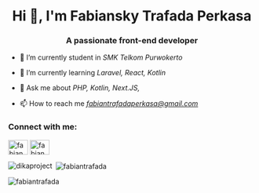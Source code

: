 <h1 align="center">Hi 👋, I'm Fabiansky Trafada Perkasa</h1>
<h3 align="center">A passionate front-end developer</h3>

-   🏫 I’m currently student in _SMK Telkom Purwokerto_

-   🌱 I’m currently learning _Laravel, React, Kotlin_

-   💬 Ask me about _PHP, Kotlin, Next.JS,_

-   📫 How to reach me *fabiantrafadaperkasa@gmail.com*

<h3 align="left">Connect with me:</h3>
<p align="left">
<a href="https://linkedin.com/in/fabianperkasa" target="blank"><img align="center" src="https://raw.githubusercontent.com/rahuldkjain/github-profile-readme-generator/master/src/images/icons/Social/linked-in-alt.svg" alt="fabianperkasa" height="30" width="40" /></a>
<a href="https://discord.gg/TRKUtf3Ckm" target="blank"><img align="center" src="https://raw.githubusercontent.com/rahuldkjain/github-profile-readme-generator/master/src/images/icons/Social/discord.svg" alt="fabianperkasa's server" height="30" width="40" /></a>
</p>
<p><img align="left" src="https://github-readme-stats.vercel.app/api/top-langs?username=FabianTrafada&show_icons=true&locale=en&layout=compact" alt="dikaproject" /></p>

<p>&nbsp;<img align="center" src="https://github-readme-stats.vercel.app/api?username=FabianTrafada&show_icons=true&locale=en" alt="fabiantrafada" /></p>

<p><img align="center" src="https://github-readme-streak-stats.herokuapp.com?user=FabianTrafada" alt="fabiantrafada" /></p>
